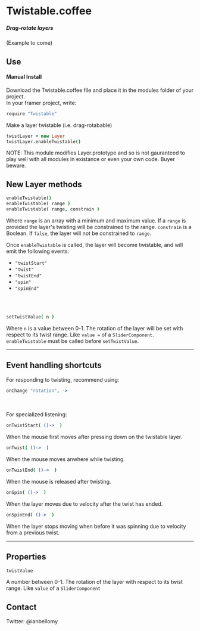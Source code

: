 # Twistable.coffee

##### Drag-rotate layers

(Example to come)



## Use

<!-- #### Option 1 : Framer Modules<br>
<a href='https://open.framermodules.com/Twistable'><img alt='Install with Framer Modules' src='https://www.framermodules.com/assets/badge@2x.png' width='160' height='40' /></a>
 -->
#### Manual Install<br>
Download the Twistable.coffee file and place it in the modules folder of your project.<br>
In your framer project, write:

````coffeescript
require "Twistable"
````

Make a layer twistable (i.e. drag-rotabable)

````coffeescript
twistLayer = new Layer
twistLayer.enableTwistable()
````

NOTE: This module modifies Layer.prototype and so is not gauranteed to play well with all modules in existance or even your own code. Buyer beware. 

## New Layer methods


````coffeescript
enableTwistable()
enableTwistable( range )
enableTwistable( range, constrain )
````

Where `range` is an array with a minimum and maximum value. If a `range` is provided the layer's twisting will be constrained to the range.
`constrain` is a Boolean. If `false`, the layer will not be constrained to `range`.

Once `enableTwistable` is called, the layer will become twistable, and will emit the following events: 

- `"twistStart"`
- `"twist"`
- `"twistEnd"` 
- `"spin"`
- `"spinEnd"`

<br><br>
````coffeescript
setTwistValue( n )
````
Where `n` is a value between 0-1. The rotation of the layer will be set with respect to its twist range. Like `value =` of a `SliderComponent`. `enableTwistable` must be called before `setTwistValue`.

---
## Event handling shortcuts

For responding to twisting, recommend using:

````coffeeScript
onChange "rotation", ->
````
<br><br>
For specialized listening:

````coffeeScript
onTwistStart( ()->  )
````
When the mouse first moves after pressing down on the twistable layer.<br>


````coffeeScript
onTwist( ()->  )
````
When the mouse moves anwhere while twisting.


````coffeeScript
onTwistEnd( ()->  )
````
When the mouse is released after twisting.


````coffeeScript
onSpin( ()->  )
````
When the layer moves due to velocity after the twist has ended.


````coffeeScript
onSpinEnd( ()->  )
````
When the layer stops moving when before it was spinning due to velocity from a previous twist.



---
## Properties

````coffeescript
twistValue
````
A number between 0-1. The rotation of the layer with respect to its twist range. Like `value` of a `SliderComponent`




## Contact
Twitter: @ianbellomy

